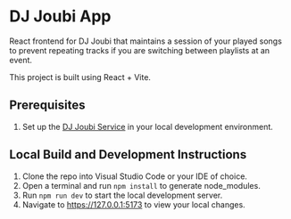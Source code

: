 # DJ Joubi App
React frontend for DJ Joubi that maintains a session of your played songs to prevent repeating tracks if you are switching between playlists at an event.

This project is built using React + Vite.

## Prerequisites
1. Set up the [DJ Joubi Service](https://github.com/maryeprouty/dj-joubi-service) in your local development environment. 

## Local Build and Development Instructions
1. Clone the repo into Visual Studio Code or your IDE of choice.
2. Open a terminal and run ```npm install``` to generate node_modules.
3. Run ```npm run dev``` to start the local development server.
4. Navigate to https://127.0.0.1:5173 to view your local changes.
